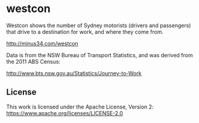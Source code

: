 # westcon

Westcon shows the number of Sydney motorists (drivers and passengers) that drive to a destination for work, and where they come from.

http://minus34.com/westcon

Data is from the NSW Bureau of Transport Statistics, and was derived from the 2011 ABS Census:

http://www.bts.nsw.gov.au/Statistics/Journey-to-Work

## License

This work is licensed under the Apache License, Version 2: https://www.apache.org/licenses/LICENSE-2.0
